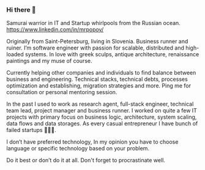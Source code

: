 ### Hi there 👋

<!--
**lalabuy948/lalabuy948** is a ✨ _special_ ✨ repository because its `README.md` (this file) appears on your GitHub profile.

Here are some ideas to get you started:

- 🔭 I’m currently working on ...
- 🌱 I’m currently learning ...
- 👯 I’m looking to collaborate on ...
- 🤔 I’m looking for help with ...
- 💬 Ask me about ...
- 📫 How to reach me: ...
- 😄 Pronouns: ...
- ⚡ Fun fact: ...
-->

Samurai warrior in IT and Startup whirlpools from the Russian ocean. https://www.linkedin.com/in/mrpopov/

Originally from Saint-Petersburg, living in Slovenia. Business runner and ruiner. I’m software engineer with passion for scalable, distributed and high-loaded systems. In love with greek sculps, antique architecture, renaissance paintings and my muse of course.

Currently helping other companies and individuals to find balance between business and engineering. Technical stacks, technical debts, processes optimization and establishing, migration strategies and more. Ping me for consultation or personal mentoring session.

In the past I used to work as research agent, full-stack engineer, technical team lead, project manager and business runner. I worked on quite a few IT projects with primary focus on business logic, architecture, system scaling, data flows and data storages. As every casual entrepreneur I have bunch of failed startups 🤷🏻‍♂️.

I don’t have preferred technology, In my opinion you have to choose language or specific technology based on your problem.

Do it best or don’t do it at all. Don't forget to procrastinate well. 
